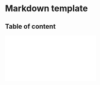 # Markdown template

## Table of content
![Method Description & Linkt Table of Content 02.02.2021](./docs/Method_description_link_table_content_202102021_v1-0_SK.md) 
